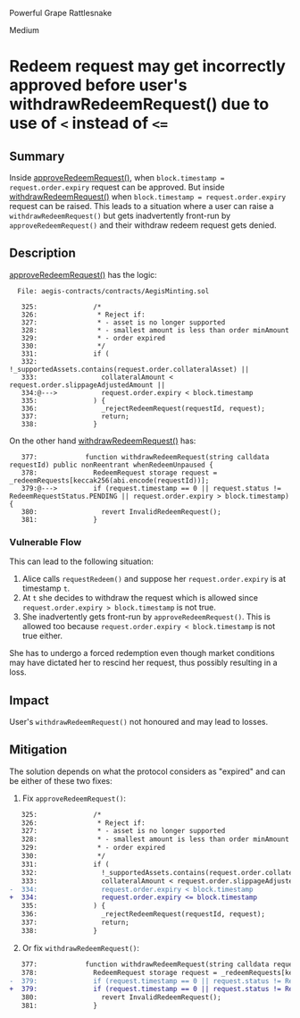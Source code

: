 Powerful Grape Rattlesnake

Medium

# Redeem request may get incorrectly approved before user's withdrawRedeemRequest() due to use of `<` instead of `<=`

## Summary
Inside [approveRedeemRequest()](https://github.com/sherlock-audit/2025-04-aegis-op-grant/blob/main/aegis-contracts/contracts/AegisMinting.sol#L334), when `block.timestamp = request.order.expiry` request can be approved. But inside [withdrawRedeemRequest()](https://github.com/sherlock-audit/2025-04-aegis-op-grant/blob/main/aegis-contracts/contracts/AegisMinting.sol#L379) when `block.timestamp = request.order.expiry` request can be raised. This leads to a situation where a user can raise a `withdrawRedeemRequest()` but gets inadvertently front-run by `approveRedeemRequest()` and their withdraw redeem request gets denied.

## Description
[approveRedeemRequest()](https://github.com/sherlock-audit/2025-04-aegis-op-grant/blob/main/aegis-contracts/contracts/AegisMinting.sol#L334) has the logic:
```solidity
  File: aegis-contracts/contracts/AegisMinting.sol

   325:              /*
   326:               * Reject if:
   327:               * - asset is no longer supported
   328:               * - smallest amount is less than order minAmount
   329:               * - order expired
   330:               */
   331:              if (
   332:                !_supportedAssets.contains(request.order.collateralAsset) ||
   333:                collateralAmount < request.order.slippageAdjustedAmount ||
   334:@--->           request.order.expiry < block.timestamp
   335:              ) {
   336:                _rejectRedeemRequest(requestId, request);
   337:                return;
   338:              }
```

On the other hand [withdrawRedeemRequest()](https://github.com/sherlock-audit/2025-04-aegis-op-grant/blob/main/aegis-contracts/contracts/AegisMinting.sol#L379) has:
```solidity
   377:            function withdrawRedeemRequest(string calldata requestId) public nonReentrant whenRedeemUnpaused {
   378:              RedeemRequest storage request = _redeemRequests[keccak256(abi.encode(requestId))];
   379:@--->         if (request.timestamp == 0 || request.status != RedeemRequestStatus.PENDING || request.order.expiry > block.timestamp) {
   380:                revert InvalidRedeemRequest();
   381:              }
```

### Vulnerable Flow
This can lead to the following situation:
1. Alice calls `requestRedeem()` and suppose her `request.order.expiry` is at timestamp `t`.
2. At `t` she decides to withdraw the request which is allowed since `request.order.expiry > block.timestamp` is not true.
3. She inadvertently gets front-run by `approveRedeemRequest()`. This is allowed too because `request.order.expiry < block.timestamp` is not true either.

She has to undergo a forced redemption even though market conditions may have dictated her to rescind her request, thus possibly resulting in a loss.

## Impact
User's `withdrawRedeemRequest()` not honoured and may lead to losses.

## Mitigation 
The solution depends on what the protocol considers as "expired" and can be either of these two fixes:
1. Fix `approveRedeemRequest()`:
```diff
   325:              /*
   326:               * Reject if:
   327:               * - asset is no longer supported
   328:               * - smallest amount is less than order minAmount
   329:               * - order expired
   330:               */
   331:              if (
   332:                !_supportedAssets.contains(request.order.collateralAsset) ||
   333:                collateralAmount < request.order.slippageAdjustedAmount ||
-  334:                request.order.expiry < block.timestamp
+  334:                request.order.expiry <= block.timestamp
   335:              ) {
   336:                _rejectRedeemRequest(requestId, request);
   337:                return;
   338:              }
```

2. Or fix `withdrawRedeemRequest()`:
```diff
   377:            function withdrawRedeemRequest(string calldata requestId) public nonReentrant whenRedeemUnpaused {
   378:              RedeemRequest storage request = _redeemRequests[keccak256(abi.encode(requestId))];
-  379:              if (request.timestamp == 0 || request.status != RedeemRequestStatus.PENDING || request.order.expiry > block.timestamp) {
+  379:              if (request.timestamp == 0 || request.status != RedeemRequestStatus.PENDING || request.order.expiry >= block.timestamp) {
   380:                revert InvalidRedeemRequest();
   381:              }
```